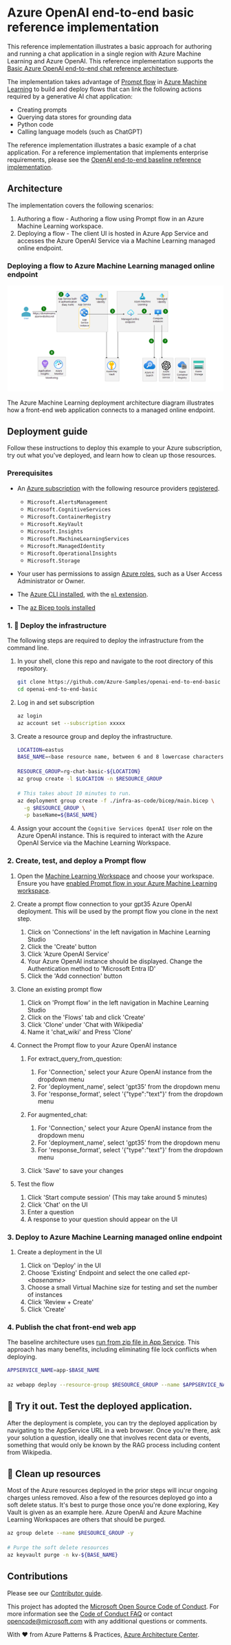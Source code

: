 # Azure OpenAI end-to-end basic reference implementation

This reference implementation illustrates a basic approach for authoring and running a chat application in a single region with Azure Machine Learning and Azure OpenAI. This reference implementation supports the [Basic Azure OpenAI end-to-end chat reference architecture](https://learn.microsoft.com/azure/architecture/ai-ml/architecture/basic-openai-e2e-chat).

The implementation takes advantage of [Prompt flow](https://microsoft.github.io/promptflow/) in [Azure Machine Learning](https://azure.microsoft.com/products/machine-learning) to build and deploy flows that can link the following actions required by a generative AI chat application:

- Creating prompts
- Querying data stores for grounding data
- Python code
- Calling language models (such as ChatGPT)

The reference implementation illustrates a basic example of a chat application. For a reference implementation that implements enterprise requirements, please see the [OpenAI end-to-end baseline reference implementation](https://github.com/Azure-Samples/openai-end-to-end-baseline).

## Architecture

The implementation covers the following scenarios:

1. Authoring a flow - Authoring a flow using Prompt flow in an Azure Machine Learning workspace.
1. Deploying a flow - The client UI is hosted in Azure App Service and accesses the Azure OpenAI Service via a Machine Learning managed online endpoint.

### Deploying a flow to Azure Machine Learning managed online endpoint

![Diagram of the deploying a flow to Azure Machine Learning managed online endpoint.](docs/media/openai-end-to-end-basic.png)

The Azure Machine Learning deployment architecture diagram illustrates how a front-end web application connects to a managed online endpoint.

## Deployment guide

Follow these instructions to deploy this example to your Azure subscription, try out what you've deployed, and learn how to clean up those resources.

### Prerequisites

- An [Azure subscription](https://azure.microsoft.com/free/) with the following resource providers [registered](https://learn.microsoft.com/azure/azure-resource-manager/management/resource-providers-and-types#register-resource-provider).

  - `Microsoft.AlertsManagement`
  - `Microsoft.CognitiveServices`
  - `Microsoft.ContainerRegistry`
  - `Microsoft.KeyVault`
  - `Microsoft.Insights`
  - `Microsoft.MachineLearningServices`
  - `Microsoft.ManagedIdentity`
  - `Microsoft.OperationalInsights`
  - `Microsoft.Storage`

- Your user has permissions to assign [Azure roles](https://learn.microsoft.com/azure/role-based-access-control/built-in-roles), such as a User Access Administrator or Owner.

- The [Azure CLI installed](https://learn.microsoft.com/cli/azure/install-azure-cli), with the [`ml` extension](/azure/machine-learning/how-to-configure-cli#installation).

- The [az Bicep tools installed](https://learn.microsoft.com/azure/azure-resource-manager/bicep/install)

### 1. :rocket: Deploy the infrastructure

The following steps are required to deploy the infrastructure from the command line.

1. In your shell, clone this repo and navigate to the root directory of this repository.

   ```bash
   git clone https://github.com/Azure-Samples/openai-end-to-end-basic
   cd openai-end-to-end-basic
   ```

1. Log in and set subscription

   ```bash
   az login
   az account set --subscription xxxxx
   ```

1. Create a resource group and deploy the infrastructure.

   ```bash
   LOCATION=eastus
   BASE_NAME=<base resource name, between 6 and 8 lowercase characters, most resource names will include this text>

   RESOURCE_GROUP=rg-chat-basic-${LOCATION}
   az group create -l $LOCATION -n $RESOURCE_GROUP

   # This takes about 10 minutes to run.
   az deployment group create -f ./infra-as-code/bicep/main.bicep \
     -g $RESOURCE_GROUP \
     -p baseName=${BASE_NAME}
   ```

1. Assign your account the `Cognitive Services OpenAI User` role on the Azure OpenAI instance. This is required to interact with the Azure OpenAI Service via the Machine Learning Workspace.

### 2. Create, test, and deploy a Prompt flow

1. Open the [Machine Learning Workspace](https://ml.azure.com/) and choose your workspace. Ensure you have [enabled Prompt flow in your Azure Machine Learning workspace](https://learn.microsoft.com/azure/machine-learning/prompt-flow/get-started-prompt-flow#prerequisites-enable-prompt-flow-in-your-azure-machine-learning-workspace).

1. Create a prompt flow connection to your gpt35 Azure OpenAI deployment. This will be used by the prompt flow you clone in the next step.
   1. Click on 'Connections' in the left navigation in Machine Learning Studio
   1. Click the 'Create' button
   1. Click 'Azure OpenAI Service'
   1. Your Azure OpenAI instance should be displayed.  Change the Authentication method to 'Microsoft Entra ID'
   1. Click the 'Add connection' button

1. Clone an existing prompt flow
   1. Click on 'Prompt flow' in the left navigation in Machine Learning Studio
   1. Click on the 'Flows' tab and click 'Create'
   1. Click 'Clone' under 'Chat with Wikipedia'
   1. Name it 'chat_wiki' and Press 'Clone'

1. Connect the Prompt flow to your Azure OpenAI instance

   1. For extract_query_from_question:
      1. For 'Connection,' select your Azure OpenAI instance from the dropdown menu
      1. For 'deployment_name', select 'gpt35' from the dropdown menu
      1. For 'response_format', select '{"type":"text"}' from the dropdown menu

   1. For augmented_chat:
      1. For 'Connection,' select your Azure OpenAI instance from the dropdown menu
      1. For 'deployment_name', select 'gpt35' from the dropdown menu
      1. For 'response_format', select '{"type":"text"}' from the dropdown menu

   1. Click 'Save' to save your changes

1. Test the flow

   1. Click 'Start compute session' (This may take around 5 minutes)
   1. Click 'Chat' on the UI
   1. Enter a question
   1. A response to your question should appear on the UI

### 3. Deploy to Azure Machine Learning managed online endpoint

1. Create a deployment in the UI

   1. Click on 'Deploy' in the UI
   1. Choose 'Existing' Endpoint and select the one called _ept-\<basename>_
   1. Choose a small Virtual Machine size for testing and set the number of instances
   1. Click 'Review + Create'
   1. Click 'Create'

### 4. Publish the chat front-end web app

The baseline architecture uses [run from zip file in App Service](https://learn.microsoft.com/azure/app-service/deploy-run-package). This approach has many benefits, including eliminating file lock conflicts when deploying.

```bash
APPSERVICE_NAME=app-$BASE_NAME

az webapp deploy --resource-group $RESOURCE_GROUP --name $APPSERVICE_NAME --type zip --src-url https://raw.githubusercontent.com/Azure-Samples/openai-end-to-end-basic/main/website/chatui.zip
```

## :checkered_flag: Try it out. Test the deployed application.

After the deployment is complete, you can try the deployed application by navigating to the AppService URL in a web browser.  Once you're there, ask your solution a question, ideally one that involves recent data or events, something that would only be known by the RAG process including content from Wikipedia.

## :broom: Clean up resources

Most of the Azure resources deployed in the prior steps will incur ongoing charges unless removed. Also a few of the resources deployed go into a soft delete status. It's best to purge those once you're done exploring, Key Vault is given as an example here. Azure OpenAI and Azure Machine Learning Workspaces are others that should be purged.

```bash
az group delete --name $RESOURCE_GROUP -y

# Purge the soft delete resources
az keyvault purge -n kv-${BASE_NAME}
```

## Contributions

Please see our [Contributor guide](./CONTRIBUTING.md).

This project has adopted the [Microsoft Open Source Code of Conduct](https://opensource.microsoft.com/codeofconduct/). For more information see the [Code of Conduct FAQ](https://opensource.microsoft.com/codeofconduct/faq/) or contact <opencode@microsoft.com> with any additional questions or comments.

With :heart: from Azure Patterns & Practices, [Azure Architecture Center](https://azure.com/architecture).
